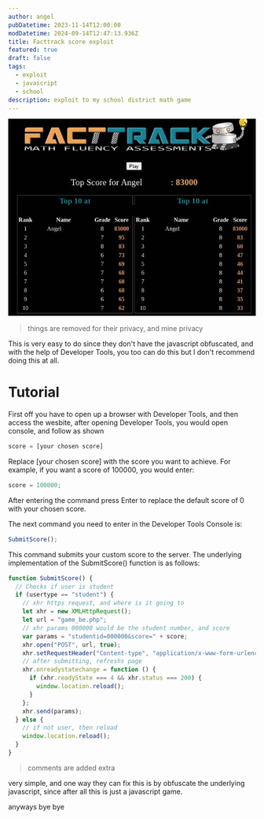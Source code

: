 ```yaml
---
author: angel
pubDatetime: 2023-11-14T12:00:00
modDatetime: 2024-09-14T12:47:13.936Z
title: Facttrack score exploit
featured: true
draft: false
tags:
  - exploit
  - javascript
  - school
description: exploit to my school district math game
---
```


![Proof of Concept](/public/proofofconcept.jpg)

> things are removed for their privacy, and mine privacy

This is very easy to do since they don't have the  javascript obfuscated, and with the help of Developer Tools, you too can do this but I don't recommend doing this at all.

# Tutorial

First off you have to open up a browser with Developer Tools, and then access the wesbite, after opening Developer Tools, you would open console, and follow as shown

```js
score = [your chosen score]
```

Replace [your chosen score] with the score you want to achieve. For example, if you want a score of 100000, you would enter:

```js
score = 100000;
```

After entering the command press Enter to replace the default score of 0 with your chosen score.

The next command you need to enter in the Developer Tools Console is:

```js
SubmitScore();
```

This command submits your custom score to the server. The underlying implementation of the SubmitScore() function is as follows:

```js
function SubmitScore() {
  // Checks if user is student
  if (usertype == "student") {
    // xhr https request, and where is it going to
    let xhr = new XMLHttpRequest();
    let url = "game_be.php";
    // xhr params 000000 would be the student number, and score
    var params = "studentid=000000&score=" + score;
    xhr.open("POST", url, true);
    xhr.setRequestHeader("Content-type", "application/x-www-form-urlencoded");
    // after submitting, refreshs page
    xhr.onreadystatechange = function () {
      if (xhr.readyState === 4 && xhr.status === 200) {
        window.location.reload();
      }
    };
    xhr.send(params);
  } else {
    // if not user, then reload
    window.location.reload();
  }
}
```

> comments are added extra

very simple, and one way they can fix this is by obfuscate the underlying javascript, since after all this is just a javascript game.

anyways bye bye